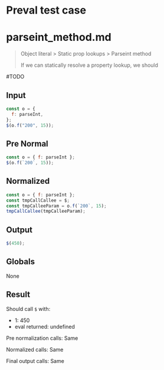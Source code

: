 # Preval test case

# parseint_method.md

> Object literal > Static prop lookups > Parseint method
>
> If we can statically resolve a property lookup, we should

#TODO

## Input

`````js filename=intro
const o = {
  f: parseInt,
};
$(o.f("200", 15));
`````

## Pre Normal

`````js filename=intro
const o = { f: parseInt };
$(o.f(`200`, 15));
`````

## Normalized

`````js filename=intro
const o = { f: parseInt };
const tmpCallCallee = $;
const tmpCalleeParam = o.f(`200`, 15);
tmpCallCallee(tmpCalleeParam);
`````

## Output

`````js filename=intro
$(450);
`````

## Globals

None

## Result

Should call `$` with:
 - 1: 450
 - eval returned: undefined

Pre normalization calls: Same

Normalized calls: Same

Final output calls: Same
